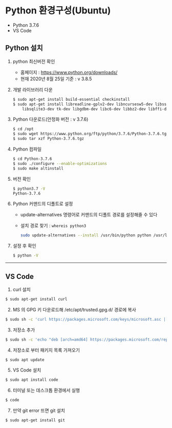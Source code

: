 # Python 환경구성(Ubuntu)

- Python 3.7.6
- VS Code

## Python 설치

1. python 최신버전 확인

   - 홈페이지 : https://www.python.org/downloads/
   - 현재 2020년 8월 25일 기준 : v 3.8.5

2. 개발 라이브러리 다운

   ```bash
   $ sudo apt-get install build-essential checkinstall
   $ sudo apt-get install libreadline-gplv2-dev libncursesw5-dev libssl-dev \
       libsqlite3-dev tk-dev libgdbm-dev libc6-dev libbz2-dev libffi-dev zlib1g-dev
   ```

3. Python 다운로드(안정화 버전 : v 3.7.6)

   ```bash
   $ cd /opt
   $ sudo wget https://www.python.org/ftp/python/3.7.6/Python-3.7.6.tgz
   $ sudo tar xzf Python-3.7.6.tgz
   ```

4. Python 컴파일

   ```bash
   $ cd Python-3.7.6
   $ sudo ./configure --enable-optimizations
   $ sudo make altinstall
   ```

5. 버전 확인

   ```bash
   $ python3.7 -V
   Python-3.7.6
   ```

6. Python 커맨드의 디폴트로 설정

   - update-alternatives 명령어로 커맨드의 디폴트 경로를 설정해줄 수 있다

   - 설치 경로 찾기 : `whereis python3`

     ```bash
     sudo update-alternatives --install /usr/bin/python python /usr/local/bin/python3.7 6
     ```

7. 설정 후 확인

   ```bash
   $ python -V
   ```



---

## VS Code

1. curl 설치

```bash
$ sudo apt-get install curl
```



2. MS 의  GPG 키 다운로드해 /etc/apt/trusted.gpg.d/ 경로에 복사

```bash
$ sudo sh -c 'curl https://packages.microsoft.com/keys/microsoft.asc | gpg --dearmor > /etc/apt/trusted.gpg.d/microsoft.gpg'
```



3. 저장소 추가

```bash
$ sudo sh -c 'echo "deb [arch=amd64] https://packages.microsoft.com/repos/vscode stable main" > /etc/apt/sources.list.d/vscode.list'
```



4. 저장소로 부터 패키지 목록 가져오기

```bash
$ sudo apt update
```



5. VS Code 설치

```bash
$ sudo apt install code
```



6. 터미널 또는 데스크톱 환경에서 실행

```bash
$ code
```



7. 만약 git error 뜨면 git 설치

```bash
$ sudo apt-get install git
```



